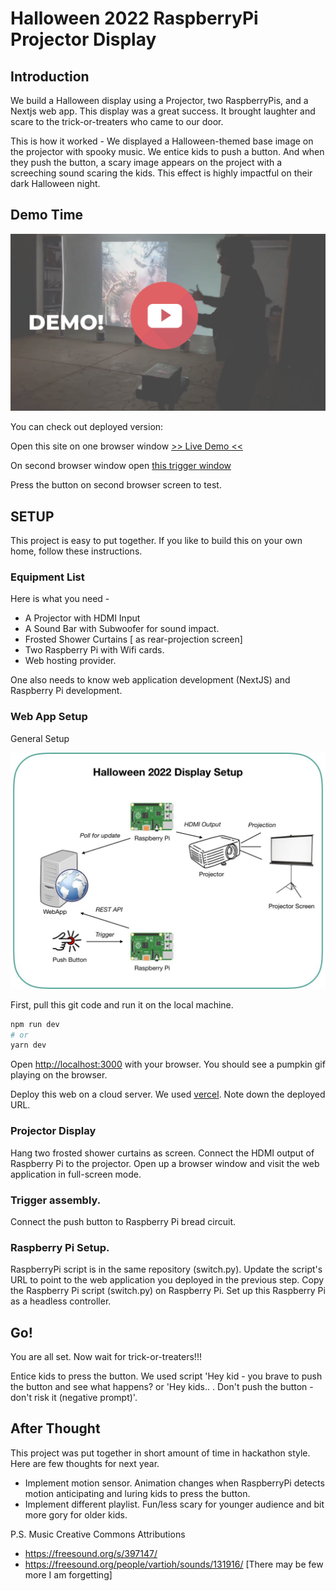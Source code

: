 # Halloween 2022 RaspberryPi Projector Display


## Introduction

We build a Halloween display using a Projector, two RaspberryPis, and a Nextjs web app. This display was a great success. It brought laughter and scare to the trick-or-treaters who came to our door. 

This is how it worked -  We displayed a Halloween-themed base image on the projector with spooky music. We entice kids to push a button. And when they push the button, a scary image appears on the project with a screeching sound scaring the kids. This effect is highly impactful on their dark Halloween night. 

## Demo Time 





[![Watch the Demo](https://raw.githubusercontent.com/meera/halloween-2022/main/public/demo-thumbnail.png)](https://youtu.be/b1stF_eUXxA)

You can check out deployed version:

Open this site on one browser window [>> Live Demo <<](https://halloween.askus.how/)

On second browser window open [this trigger window](https://halloween.askus.how/pressme)

Press the button on second browser screen to test.

## SETUP

This project is easy to put together. If you like to build this on your own home, follow these instructions.



### Equipment List

Here is what you need -

 * A Projector with HDMI Input
 * A Sound Bar with Subwoofer for sound impact.
 * Frosted Shower Curtains [ as rear-projection screen]
 * Two Raspberry Pi with Wifi cards.
 * Web hosting provider. 

One also needs to know web application development (NextJS) and Raspberry Pi development. 



### Web App Setup

General Setup 

![General Setup](https://raw.githubusercontent.com/meera/halloween-2022/main/public/halloween-setup.jpeg)


First, pull this git code and run it on the local machine. 

```bash
npm run dev
# or
yarn dev
```

Open [http://localhost:3000](http://localhost:3000) with your browser. You should see a pumpkin gif playing on the browser.

Deploy this web on a cloud server. We used [vercel](https://vercel.com).
Note down the deployed URL. 


### Projector Display

Hang two frosted shower curtains as screen. 
Connect the HDMI output of Raspberry Pi to the projector. 
Open up a browser window and visit the web application in full-screen mode.

### Trigger assembly.
Connect the push button to Raspberry Pi bread circuit.

### Raspberry Pi Setup.

RaspberryPi script is in the same repository (switch.py). Update the script's URL to point to the web application you deployed in the previous step. Copy the Raspberry Pi script (switch.py) on Raspberry Pi. Set up this Raspberry Pi as a headless controller.



## Go!   

You are all set. Now wait for trick-or-treaters!!! 

Entice kids to press the button. We used script 'Hey kid - you brave to push the button and see what happens? or 'Hey kids.. . Don't push the button - don't  risk it (negative prompt)'.





## After Thought
This project was put together in short amount of time in hackathon style. Here are few thoughts for next year.

* Implement motion sensor. Animation changes when RaspberryPi detects motion anticipating and luring kids to press the button.
* Implement different playlist. Fun/less scary for younger audience and bit more gory for older kids.

P.S. Music Creative Commons Attributions

* https://freesound.org/s/397147/
* https://freesound.org/people/vartioh/sounds/131916/
[There may be few more I am forgetting]

